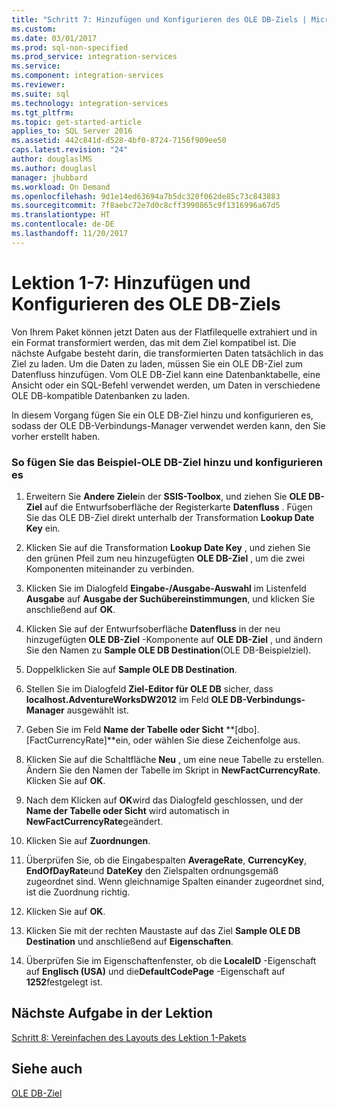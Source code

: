 ```yaml
---
title: "Schritt 7: Hinzufügen und Konfigurieren des OLE DB-Ziels | Microsoft-Dokumentation"
ms.custom: 
ms.date: 03/01/2017
ms.prod: sql-non-specified
ms.prod_service: integration-services
ms.service: 
ms.component: integration-services
ms.reviewer: 
ms.suite: sql
ms.technology: integration-services
ms.tgt_pltfrm: 
ms.topic: get-started-article
applies_to: SQL Server 2016
ms.assetid: 442c841d-d528-4bf0-8724-7156f909ee50
caps.latest.revision: "24"
author: douglaslMS
ms.author: douglasl
manager: jhubbard
ms.workload: On Demand
ms.openlocfilehash: 9d1e14ed63694a7b5dc320f062de85c73c843883
ms.sourcegitcommit: 7f8aebc72e7d0c8cff3990865c9f1316996a67d5
ms.translationtype: HT
ms.contentlocale: de-DE
ms.lasthandoff: 11/20/2017
---
```

# <a name="lesson-1-7---adding-and-configuring-the-ole-db-destination"></a>Lektion 1-7: Hinzufügen und Konfigurieren des OLE DB-Ziels
Von Ihrem Paket können jetzt Daten aus der Flatfilequelle extrahiert und in ein Format transformiert werden, das mit dem Ziel kompatibel ist. Die nächste Aufgabe besteht darin, die transformierten Daten tatsächlich in das Ziel zu laden. Um die Daten zu laden, müssen Sie ein OLE DB-Ziel zum Datenfluss hinzufügen. Vom OLE DB-Ziel kann eine Datenbanktabelle, eine Ansicht oder ein SQL-Befehl verwendet werden, um Daten in verschiedene OLE DB-kompatible Datenbanken zu laden.  
  
In diesem Vorgang fügen Sie ein OLE DB-Ziel hinzu und konfigurieren es, sodass der OLE DB-Verbindungs-Manager verwendet werden kann, den Sie vorher erstellt haben.  
  
### <a name="to-add-and-configure-the-sample-ole-db-destination"></a>So fügen Sie das Beispiel-OLE DB-Ziel hinzu und konfigurieren es  
  
1.  Erweitern Sie **Andere Ziele**in der **SSIS-Toolbox**, und ziehen Sie **OLE DB-Ziel** auf die Entwurfsoberfläche der Registerkarte **Datenfluss** . Fügen Sie das OLE DB-Ziel direkt unterhalb der Transformation **Lookup Date Key** ein.  
  
2.  Klicken Sie auf die Transformation **Lookup Date Key** , und ziehen Sie den grünen Pfeil zum neu hinzugefügten **OLE DB-Ziel** , um die zwei Komponenten miteinander zu verbinden.  
  
3.  Klicken Sie im Dialogfeld **Eingabe-/Ausgabe-Auswahl** im Listenfeld **Ausgabe** auf **Ausgabe der Suchübereinstimmungen**, und klicken Sie anschließend auf **OK**.  
  
4.  Klicken Sie auf der Entwurfsoberfläche **Datenfluss** in der neu hinzugefügten **OLE DB-Ziel** -Komponente auf **OLE DB-Ziel** , und ändern Sie den Namen zu **Sample OLE DB Destination**(OLE DB-Beispielziel).  
  
5.  Doppelklicken Sie auf **Sample OLE DB Destination**.  
  
6.  Stellen Sie im Dialogfeld **Ziel-Editor für OLE DB** sicher, dass **localhost.AdventureWorksDW2012** im Feld **OLE DB-Verbindungs-Manager** ausgewählt ist.  
  
7.  Geben Sie im Feld **Name der Tabelle oder Sicht** **[dbo].[FactCurrencyRate]**ein, oder wählen Sie diese Zeichenfolge aus.  
  
8.  Klicken Sie auf die Schaltfläche **Neu** , um eine neue Tabelle zu erstellen.  Ändern Sie den Namen der Tabelle im Skript in **NewFactCurrencyRate**.  Klicken Sie auf **OK**.  
  
9. Nach dem Klicken auf **OK**wird das Dialogfeld geschlossen, und der **Name der Tabelle oder Sicht** wird automatisch in **NewFactCurrencyRate**geändert.  
  
10. Klicken Sie auf **Zuordnungen**.  
  
11. Überprüfen Sie, ob die Eingabespalten **AverageRate**, **CurrencyKey**, **EndOfDayRate**und **DateKey** den Zielspalten ordnungsgemäß zugeordnet sind. Wenn gleichnamige Spalten einander zugeordnet sind, ist die Zuordnung richtig.  
  
12. Klicken Sie auf **OK**.  
  
13. Klicken Sie mit der rechten Maustaste auf das Ziel **Sample OLE DB Destination** und anschließend auf **Eigenschaften**.  
  
14. Überprüfen Sie im Eigenschaftenfenster, ob die **LocaleID** -Eigenschaft auf **Englisch (USA)** und die**DefaultCodePage** -Eigenschaft auf **1252**festgelegt ist.  
  
## <a name="next-task-in-lesson"></a>Nächste Aufgabe in der Lektion  
[Schritt 8: Vereinfachen des Layouts des Lektion 1-Pakets](../integration-services/lesson-1-8-making-the-lesson-1-package-easier-to-understand.md)  
  
## <a name="see-also"></a>Siehe auch  
[OLE DB-Ziel](../integration-services/data-flow/ole-db-destination.md)  
  
  
  
